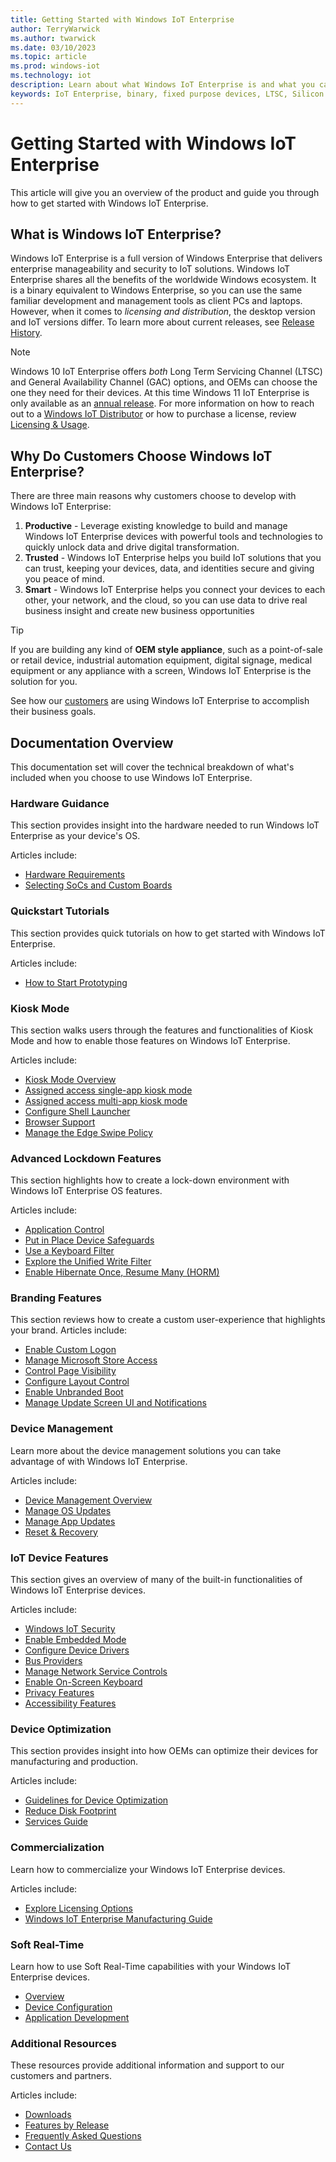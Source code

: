 ```yaml
---
title: Getting Started with Windows IoT Enterprise
author: TerryWarwick
ms.author: twarwick
ms.date: 03/10/2023
ms.topic: article
ms.prod: windows-iot
ms.technology: iot
description: Learn about what Windows IoT Enterprise is and what you can do with it.
keywords: IoT Enterprise, binary, fixed purpose devices, LTSC, Silicon
---
```


# Getting Started with Windows IoT Enterprise

This article will give you an overview of the product and guide you through how to get started with Windows IoT Enterprise.

## What is Windows IoT Enterprise?

Windows IoT Enterprise is a full version of Windows Enterprise that delivers enterprise manageability and security to IoT solutions. Windows IoT Enterprise shares all the benefits of the worldwide Windows ecosystem. It is a binary equivalent to Windows Enterprise, so you can use the same familiar development and management tools as client PCs and laptops. However, when it comes to *licensing and distribution*, the desktop version and IoT versions differ. To learn more about current releases, see [Release History](whats-new/Release-History.md).

> [!NOTE]
>
> Windows 10 IoT Enterprise offers *both* Long Term Servicing Channel (LTSC) and General Availability Channel (GAC) options, and OEMs can choose the one they need for their devices. At this time Windows 11 IoT Enterprise is only available as an [annual release](/lifecycle/faq/windows#windows-11). For more information on how to reach out to a [Windows IoT Distributor](https://aka.ms/IoTDistributorList) or how to purchase a license, review [Licensing & Usage](./Commercialization/Licensing.md).

## Why Do Customers Choose Windows IoT Enterprise?

There are three main reasons why customers choose to develop with Windows IoT Enterprise:

1. **Productive** - Leverage existing knowledge to build and manage Windows IoT Enterprise devices with powerful tools and technologies to quickly unlock data and drive digital transformation.
2. **Trusted** - Windows IoT Enterprise helps you build IoT solutions that you can trust, keeping your devices, data, and identities secure and giving you peace of mind.
3. **Smart** - Windows IoT Enterprise helps you connect your devices to each other, your network, and the cloud, so you can use data to drive real business insight and create new business opportunities

> [!TIP]
>
> If you are building any kind of **OEM style appliance**, such as a point-of-sale or retail device, industrial automation equipment, digital signage, medical equipment or any appliance with a screen, Windows IoT Enterprise is the solution for you.
>
> See how our [customers](https://www.microsoft.com/WindowsForBusiness/windows-iot) are using Windows IoT Enterprise to accomplish their business goals.

## Documentation Overview

This documentation set will cover the technical breakdown of what's included when you choose to use Windows IoT Enterprise.

### Hardware Guidance

This section provides insight into the hardware needed to run Windows IoT Enterprise as your device's OS.

Articles include:

* [Hardware Requirements](./Hardware/Hardware_Requirements.md)
* [Selecting SoCs and Custom Boards](./Hardware/SoCs.md)

### Quickstart Tutorials

This section provides quick tutorials on how to get started with Windows IoT Enterprise.

Articles include:

* [How to Start Prototyping](./Hardware/Prototype.md)  

### Kiosk Mode

This section walks users through the features and functionalities of Kiosk Mode and how to enable those features on Windows IoT Enterprise.

Articles include:

* [Kiosk Mode Overview](./Customize/Kiosk-Mode.md)
* [Assigned access single-app kiosk mode](./Customize/Single-App-Kiosk.md)
* [Assigned access multi-app kiosk mode](./Customize/Multi-App-Kiosk.md)
* [Configure Shell Launcher](./Customize/Shell-Launcher.md)
* [Browser Support](./Customize/Browser-Support.md)
* [Manage the Edge Swipe Policy](./Customize/Edge-Swipe-Policy.md)

### Advanced Lockdown Features

This section highlights how to create a lock-down environment with Windows IoT Enterprise OS features.

Articles include:

* [Application Control](./Customize/Application-Control.md)
* [Put in Place Device Safeguards](./Customize/Device-Safeguards.md)
* [Use a Keyboard Filter](./Customize/Keyboard-Filter.md)
* [Explore the Unified Write Filter](./Customize/Unified-Write-Filter.md)
* [Enable Hibernate Once, Resume Many (HORM)](./Customize/hibernate-once-resume-many-horm.md)

### Branding Features

This section reviews how to create a custom user-experience that highlights your brand.
Articles include:

* [Enable Custom Logon](./Customize/Custom-Logon.md)
* [Manage Microsoft Store Access](./Customize/Microsoft-Store-Access.md)
* [Control Page Visibility](./Customize/Page-Visibility.md)
* [Configure Layout Control](./Customize/Layout-Control.md)
* [Enable Unbranded Boot](./Customize/Unbranded-Boot.md)
* [Manage Update Screen UI and Notifications](./Customize/Update-Notification.md)

### Device Management

Learn more about the device management solutions you can take advantage of with Windows IoT Enterprise.

Articles include:

* [Device Management Overview](./Device-Management/Device-Management-Overview.md)
* [Manage OS Updates](./OS-Features/Updates.md)
* [Manage App Updates](./Device-Management/App-Updates.md)
* [Reset & Recovery](./Device-Management/Reset-and-Recovery.md)

### IoT Device Features

This section gives an overview of many of the built-in functionalities of Windows IoT Enterprise devices.

Articles include:

* [Windows IoT Security](./OS-Features/Security.md)
* [Enable Embedded Mode](./OS-Features/Embedded-Mode.md)
* [Configure Device Drivers](./OS-Features/Device-Drivers.md)
* [Bus Providers](./OS-Features/Bus-Providers.md)
* [Manage Network Service Controls](./OS-Features/Network-Controls.md)
* [Enable On-Screen Keyboard](./OS-Features/On-Screen-Keyboard.md)
* [Privacy Features](./OS-Features/Privacy.md)
* [Accessibility Features](./OS-Features/Accessibility.md)

### Device Optimization

This section provides insight into how OEMs can optimize their devices for manufacturing and production.

Articles include:

* [Guidelines for Device Optimization](./optimize/overview.md)
* [Reduce Disk Footprint](./optimize/Reduce-Disk-Footprint.md)
* [Services Guide](./optimize/services.md)

### Commercialization

Learn how to commercialize your Windows IoT Enterprise devices.

Articles include:

* [Explore Licensing Options](./Commercialization/Licensing.md)
* [Windows IoT Enterprise Manufacturing Guide](./Commercialization/Manufacturing-Guide.md)

### Soft Real-Time

Learn how to use Soft Real-Time capabilities with your Windows IoT Enterprise devices.

* [Overview](./soft-real-time/soft-real-time.md)
* [Device Configuration](./soft-real-time/soft-real-time-device.md)
* [Application Development](./soft-real-time/soft-real-time-application.md)

### Additional Resources

These resources provide additional information and support to our customers and partners.

Articles include:

* [Downloads](./Downloads.md)
* [Features by Release](./Features.md)
* [Frequently Asked Questions](./FAQ.md)
* [Contact Us](./Contact-Us.md)
